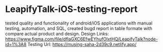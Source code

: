 # LeapifyTalk-iOS-testing-report
tested quality and functionality of android/iOS applications with manual testing, automation, and SQL, created bugd report in table formate with compare actual product and design.
Design Links: https://www.figma.com/file/dflaGXC6EfwEYhufOlxtHQ/LeapifyTalk?node-id=1%3A8 
Testing Url: https://musing-saha-2d39c9.netlify.app/ 
